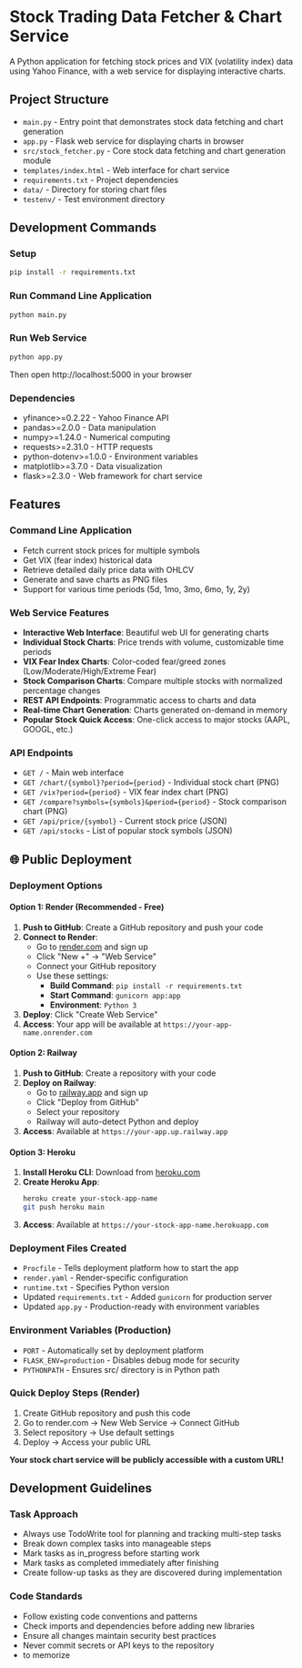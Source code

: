 # Stock Trading Data Fetcher & Chart Service

A Python application for fetching stock prices and VIX (volatility index) data using Yahoo Finance, with a web service for displaying interactive charts.

## Project Structure
- `main.py` - Entry point that demonstrates stock data fetching and chart generation
- `app.py` - Flask web service for displaying charts in browser
- `src/stock_fetcher.py` - Core stock data fetching and chart generation module
- `templates/index.html` - Web interface for chart service
- `requirements.txt` - Project dependencies
- `data/` - Directory for storing chart files
- `testenv/` - Test environment directory

## Development Commands

### Setup
```bash
pip install -r requirements.txt
```

### Run Command Line Application
```bash
python main.py
```

### Run Web Service
```bash
python app.py
```
Then open http://localhost:5000 in your browser

### Dependencies
- yfinance>=0.2.22 - Yahoo Finance API
- pandas>=2.0.0 - Data manipulation
- numpy>=1.24.0 - Numerical computing
- requests>=2.31.0 - HTTP requests
- python-dotenv>=1.0.0 - Environment variables
- matplotlib>=3.7.0 - Data visualization
- flask>=2.3.0 - Web framework for chart service

## Features

### Command Line Application
- Fetch current stock prices for multiple symbols
- Get VIX (fear index) historical data
- Retrieve detailed daily price data with OHLCV
- Generate and save charts as PNG files
- Support for various time periods (5d, 1mo, 3mo, 6mo, 1y, 2y)

### Web Service Features
- **Interactive Web Interface**: Beautiful web UI for generating charts
- **Individual Stock Charts**: Price trends with volume, customizable time periods
- **VIX Fear Index Charts**: Color-coded fear/greed zones (Low/Moderate/High/Extreme Fear)
- **Stock Comparison Charts**: Compare multiple stocks with normalized percentage changes
- **REST API Endpoints**: Programmatic access to charts and data
- **Real-time Chart Generation**: Charts generated on-demand in memory
- **Popular Stock Quick Access**: One-click access to major stocks (AAPL, GOOGL, etc.)

### API Endpoints
- `GET /` - Main web interface
- `GET /chart/{symbol}?period={period}` - Individual stock chart (PNG)
- `GET /vix?period={period}` - VIX fear index chart (PNG)
- `GET /compare?symbols={symbols}&period={period}` - Stock comparison chart (PNG)
- `GET /api/price/{symbol}` - Current stock price (JSON)
- `GET /api/stocks` - List of popular stock symbols (JSON)

## 🌐 Public Deployment

### Deployment Options

#### **Option 1: Render (Recommended - Free)**
1. **Push to GitHub**: Create a GitHub repository and push your code
2. **Connect to Render**: 
   - Go to [render.com](https://render.com) and sign up
   - Click "New +" → "Web Service"
   - Connect your GitHub repository
   - Use these settings:
     - **Build Command**: `pip install -r requirements.txt`
     - **Start Command**: `gunicorn app:app`
     - **Environment**: `Python 3`
3. **Deploy**: Click "Create Web Service"
4. **Access**: Your app will be available at `https://your-app-name.onrender.com`

#### **Option 2: Railway**
1. **Push to GitHub**: Create a repository with your code
2. **Deploy on Railway**:
   - Go to [railway.app](https://railway.app) and sign up
   - Click "Deploy from GitHub"
   - Select your repository
   - Railway will auto-detect Python and deploy
3. **Access**: Available at `https://your-app.up.railway.app`

#### **Option 3: Heroku**
1. **Install Heroku CLI**: Download from [heroku.com](https://heroku.com)
2. **Create Heroku App**:
   ```bash
   heroku create your-stock-app-name
   git push heroku main
   ```
3. **Access**: Available at `https://your-stock-app-name.herokuapp.com`

### Deployment Files Created
- `Procfile` - Tells deployment platform how to start the app
- `render.yaml` - Render-specific configuration
- `runtime.txt` - Specifies Python version
- Updated `requirements.txt` - Added `gunicorn` for production server
- Updated `app.py` - Production-ready with environment variables

### Environment Variables (Production)
- `PORT` - Automatically set by deployment platform
- `FLASK_ENV=production` - Disables debug mode for security
- `PYTHONPATH` - Ensures src/ directory is in Python path

### Quick Deploy Steps (Render)
1. Create GitHub repository and push this code
2. Go to render.com → New Web Service → Connect GitHub
3. Select repository → Use default settings
4. Deploy → Access your public URL

**Your stock chart service will be publicly accessible with a custom URL!**

## Development Guidelines

### Task Approach
- Always use TodoWrite tool for planning and tracking multi-step tasks
- Break down complex tasks into manageable steps
- Mark tasks as in_progress before starting work
- Mark tasks as completed immediately after finishing
- Create follow-up tasks as they are discovered during implementation

### Code Standards
- Follow existing code conventions and patterns
- Check imports and dependencies before adding new libraries
- Ensure all changes maintain security best practices
- Never commit secrets or API keys to the repository
- to memorize